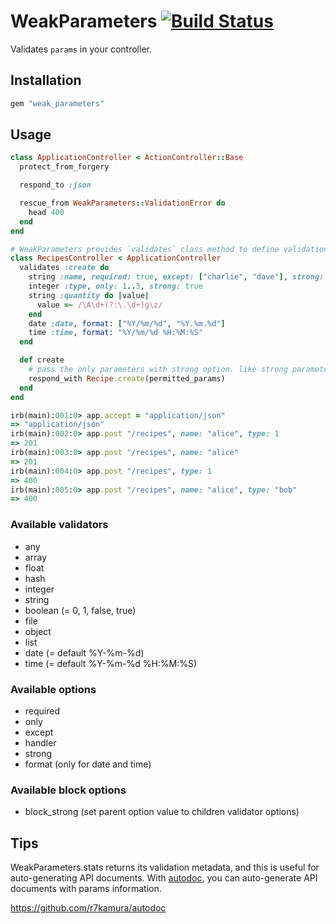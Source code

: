 # WeakParameters [![Build Status](https://travis-ci.org/r7kamura/weak_parameters.svg?branch=master)](https://travis-ci.org/r7kamura/weak_parameters)
Validates `params` in your controller.

## Installation
```ruby
gem "weak_parameters"
```

## Usage
```ruby
class ApplicationController < ActionController::Base
  protect_from_forgery

  respond_to :json

  rescue_from WeakParameters::ValidationError do
    head 400
  end
end

# WeakParameters provides `validates` class method to define validations.
class RecipesController < ApplicationController
  validates :create do
    string :name, required: true, except: ["charlie", "dave"], strong: true
    integer :type, only: 1..3, strong: true
    string :quantity do |value|
      value =~ /\A\d+(?:\.\d+)g\z/
    end
    date :date, format: ["%Y/%m/%d", "%Y.%m.%d"]
    time :time, format: "%Y/%m/%d %H:%M:%S"
  end

  def create
    # pass the only parameters with strong option. like strong parameters.
    respond_with Recipe.create(permitted_params)
  end
end
```

```ruby
irb(main):001:0> app.accept = "application/json"
=> "application/json"
irb(main):002:0> app.post "/recipes", name: "alice", type: 1
=> 201
irb(main):003:0> app.post "/recipes", name: "alice"
=> 201
irb(main):004:0> app.post "/recipes", type: 1
=> 400
irb(main):005:0> app.post "/recipes", name: "alice", type: "bob"
=> 400
```

### Available validators
* any
* array
* float
* hash
* integer
* string
* boolean (= 0, 1, false, true)
* file
* object
* list
* date (= default %Y-%m-%d)
* time (= default %Y-%m-%d %H:%M:%S)

### Available options
* required
* only
* except
* handler
* strong
* format (only for date and time)

### Available block options
* block_strong (set parent option value to children validator options)

## Tips
WeakParameters.stats returns its validation metadata, and this is useful for auto-generating API documents.
With [autodoc](https://github.com/r7kamura/autodoc), you can auto-generate API documents with params information.

https://github.com/r7kamura/autodoc
